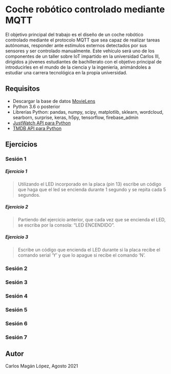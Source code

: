 # Coche robótico controlado mediante MQTT

El objetivo principal del trabajo es el diseño de un coche robótico controlado mediante el protocolo MQTT que sea capaz de realizar tareas autónomas, responder ante estímulos externos detectados por sus sensores y ser controlado manualmente. Este vehículo será uno de los componentes de un taller sobre IoT impartido en la universidad Carlos III, dirigidos a jóvenes estudiantes de bachillerato con el objetivo principal de introducirles en el mundo de la ciencia y la ingeniería, animándoles a estudiar una carrera tecnológica en la propia universidad.

## Requisitos

* Descargar la base de datos [MovieLens](https://grouplens.org/datasets/movielens/)
* Python 3.6 o posterior
* Librerías Python: pandas, numpy, scipy, matplotlib, sklearn, wordcloud, searborn, surprise, keras, h5py, tensorflow, firebase_admin
* [JustWatch API para Python](https://github.com/magancete/node-justwatch-api)
* [TMDB API para Python](https://github.com/raqqa/node-tmdb/)

## Ejercicios

### Sesión 1

##### Ejercicio 1
> Utilizando el LED incorporado en la placa (pin 13) escribe un código que haga que el led se encienda durante 1 segundo y se repita cada 5 segundos.
##### Ejercicio 2
> Partiendo del ejercicio anterior, que cada vez que se encienda el LED, se escriba por la consola: “LED ENCENDIDO”.
##### Ejercicio 3
> Escribe un código que encienda el LED durante si la placa recibe el comando serial ‘Y’ y que lo apague si recibe el comando ‘N’.

### Sesión 2

### Sesión 3

### Sesión 4

### Sesión 5

### Sesión 6

### Sesión 7

## Autor

Carlos Magán López, Agosto 2021
